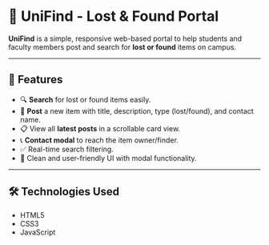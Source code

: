 # 📱 UniFind - Lost & Found Portal

**UniFind** is a simple, responsive web-based portal to help students and faculty members post and search for **lost or found** items on campus.

---

## 🚀 Features

- 🔍 **Search** for lost or found items easily.
- 📝 **Post** a new item with title, description, type (lost/found), and contact name.
- 📋 View all **latest posts** in a scrollable card view.
- 📞 **Contact modal** to reach the item owner/finder.
- ✅ Real-time search filtering.
- 🎨 Clean and user-friendly UI with modal functionality.

---

## 🛠️ Technologies Used

- HTML5
- CSS3
- JavaScript 
